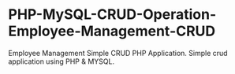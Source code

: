 # PHP-MySQL-CRUD-Operation-Employee-Management-CRUD
Employee Management Simple CRUD PHP Application. Simple crud application using PHP &amp; MYSQL.

